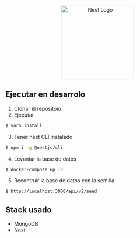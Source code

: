 <p align="center">
  <a href="http://nestjs.com/" target="blank"><img src="https://nestjs.com/img/logo-small.svg" width="200" alt="Nest Logo" /></a>
</p>



## Ejecutar en desarrolo

1. Clonar el repositoio
2. Ejecutar
```bash
$ yarn install
```

3. Tener nest CLI instalado
```bash
$ npm i -g @nestjs/cli
```

4. Levantar la base de datos
```bash
$ docker-compose up -d
```

5. Recontruir la base de datos con la semilla
```bash
$ http://localhost:3000/api/v2/seed

```

## Stack usado
* MongoDB
* Nest